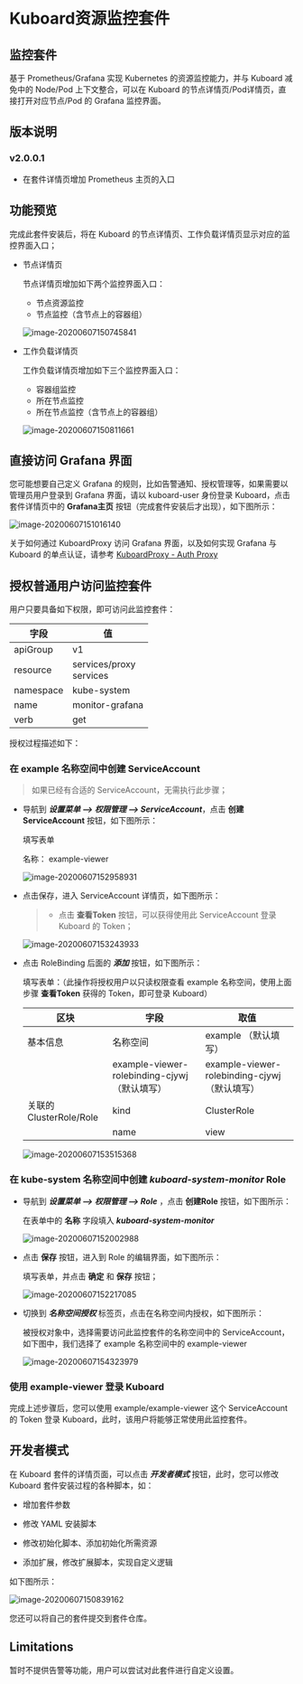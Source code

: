 # Kuboard资源监控套件

## 监控套件

基于 Prometheus/Grafana 实现 Kubernetes 的资源监控能力，并与 Kuboard 减免中的 Node/Pod 上下文整合，可以在 Kuboard 的节点详情页/Pod详情页，直接打开对应节点/Pod 的 Grafana 监控界面。


## 版本说明

### v2.0.0.1

* 在套件详情页增加 Prometheus 主页的入口

## 功能预览

完成此套件安装后，将在 Kuboard 的节点详情页、工作负载详情页显示对应的监控界面入口；

* 节点详情页

  节点详情页增加如下两个监控界面入口：

  * 节点资源监控
  * 节点监控（含节点上的容器组）

  ![image-20200607150745841](README.assets/image-20200607150745841.png)

* 工作负载详情页

  工作负载详情页增加如下三个监控界面入口：

  * 容器组监控
  * 所在节点监控
  * 所在节点监控（含节点上的容器组）

  ![image-20200607150811661](README.assets/image-20200607150811661.png)



## 直接访问 Grafana 界面



您可能想要自己定义 Grafana 的规则，比如告警通知、授权管理等，如果需要以管理员用户登录到 Grafana 界面，请以 kuboard-user 身份登录 Kuboard，点击套件详情页中的 **Grafana主页** 按钮（完成套件安装后才出现），如下图所示：



![image-20200607151016140](README.assets/image-20200607151016140.png)





关于如何通过 KuboardProxy 访问 Grafana 界面，以及如何实现 Grafana 与 Kuboard 的单点认证，请参考 [KuboardProxy - Auth Proxy](https://kuboard.cn/guide/proxy/auth-proxy.html)



## 授权普通用户访问监控套件

用户只要具备如下权限，即可访问此监控套件：

| 字段      | 值                           |
| --------- | ---------------------------- |
| apiGroup  | v1                           |
| resource  | services/proxy<br />services |
| namespace | kube-system                  |
| name      | monitor-grafana              |
| verb      | get                          |

授权过程描述如下：

### 在 example 名称空间中创建 ServiceAccount

> 如果已经有合适的 ServiceAccount，无需执行此步骤；

* 导航到 ***设置菜单 --> 权限管理 --> ServiceAccount***，点击 **创建ServiceAccount** 按钮，如下图所示：

  填写表单

  名称： example-viewer

  ![image-20200607152958931](README.assets/image-20200607152958931.png)

* 点击保存，进入 ServiceAccount 详情页，如下图所示：

  > * 点击 **查看Token** 按钮，可以获得使用此 ServiceAccount 登录 Kuboard 的 Token；

  ![image-20200607153243933](README.assets/image-20200607153243933.png)

* 点击 RoleBinding 后面的 ***添加*** 按钮，如下图所示：

  填写表单：（此操作将授权用户以只读权限查看 example 名称空间，使用上面步骤 **查看Token** 获得的 Token，即可登录 Kuboard）

  | 区块                   | 字段                                          | 取值                                          |
  | ---------------------- | --------------------------------------------- | --------------------------------------------- |
  | 基本信息               | 名称空间                                      | example （默认填写）                          |
  |                        | example-viewer-rolebinding-cjywj （默认填写） | example-viewer-rolebinding-cjywj （默认填写） |
  | 关联的ClusterRole/Role | kind                                          | ClusterRole                                   |
  |                        | name                                          | view                                          |

  ![image-20200607153515368](README.assets/image-20200607153515368.png)

### 在 **kube-system** 名称空间中创建 ***kuboard-system-monitor*** Role

* 导航到 ***设置菜单 --> 权限管理 --> Role*** ，点击 **创建Role** 按钮，如下图所示：

  在表单中的 **名称** 字段填入 ***kuboard-system-monitor***

  ![image-20200607152002988](./README.assets/image-20200607152002988.png)

* 点击 **保存** 按钮，进入到 Role 的编辑界面，如下图所示：

  填写表单，并点击 **确定** 和 **保存** 按钮；

  ![image-20200607152217085](./README.assets/image-20200607152217085.png)

* 切换到 ***名称空间授权*** 标签页，点击在名称空间内授权，如下图所示：

  被授权对象中，选择需要访问此监控套件的名称空间中的 ServiceAccount，如下图中，我们选择了 example 名称空间中的 example-viewer 

  ![image-20200607154323979](README.assets/image-20200607154323979.png)

### 使用 example-viewer 登录 Kuboard

完成上述步骤后，您可以使用 example/example-viewer 这个 ServiceAccount 的 Token 登录 Kuboard，此时，该用户将能够正常使用此监控套件。

## 开发者模式



在 Kuboard 套件的详情页面，可以点击 ***开发者模式*** 按钮，此时，您可以修改 Kuboard 套件安装过程的各种脚本，如：



* 增加套件参数

* 修改 YAML 安装脚本

* 修改初始化脚本、添加初始化所需资源

* 添加扩展，修改扩展脚本，实现自定义逻辑



如下图所示：

![image-20200607150839162](README.assets/image-20200607150839162.png)



您还可以将自己的套件提交到套件仓库。



## Limitations

暂时不提供告警等功能，用户可以尝试对此套件进行自定义设置。
